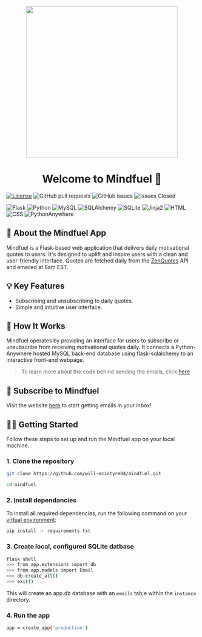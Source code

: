 <div align="center">
        <img src="https://github.com/will-mcintyre04/flask-practice/assets/78566536/2aa7439b-19c7-49b9-aedf-89497e9acf96" width="400px">
</div>

<h1 align="center">Welcome to Mindfuel 🌟</h1>
    
[![License](https://img.shields.io/github/license/will-mcintyre04/mindfuel)](https://github.com/will-mcintyre04/mindfuel)
![GitHub pull requests](https://img.shields.io/github/issues-pr/will-mcintyre04/mindfuel)
![GitHub issues](https://img.shields.io/github/issues/will-mcintyre04/mindfuel)
![Issues Closed](https://img.shields.io/github/issues-closed/will-mcintyre04/mindfuel.svg)

![Flask](https://img.shields.io/badge/Flask-000000?style=for-the-badge&logo=flask&logoColor=white)
![Python](https://img.shields.io/badge/Python-306998?style=for-the-badge&logo=python&logoColor=white)
![MySQL](https://img.shields.io/badge/MySQL-4479A1?style=for-the-badge&logo=mysql&logoColor=white)
![SQLAlchemy](https://img.shields.io/badge/SQLAlchemy-FF4500?style=for-the-badge&logo=sqlalchemy&logoColor=white)
![SQLite](https://img.shields.io/badge/SQLite-003B57?style=for-the-badge&logo=sqlite&logoColor=white)
![Jinja2](https://img.shields.io/badge/Jinja2-663300?style=for-the-badge&logo=jinja&logoColor=white)
![HTML](https://img.shields.io/badge/HTML5-E34F26?style=for-the-badge&logo=html5&logoColor=white)
![CSS](https://img.shields.io/badge/CSS3-1572B6?style=for-the-badge&logo=css3&logoColor=white)
![PythonAnywhere](https://img.shields.io/badge/PythonAnywhere-3776AB?style=for-the-badge&logo=pythonanywhere&logoColor=white)

## 🚀 About the Mindfuel App
Mindfuel is a Flask-based web application that delivers daily motivational quotes to users. It's designed to uplift and inspire users with a clean and user-friendly interface. Quotes are fetched daily from the <a href="https://zenquotes.io/">ZenQuotes</a> API and emailed at 8am EST.

## 💡 Key Features
- Subscribing and unsubscribing to daily quotes.
- Simple and intuitive user interface.

## 🌈 How It Works
Mindfuel operates by providing an interface for users to subscribe or unsubscribe from receiving motivational quotes daily. It connects a Python-Anywhere hosted MySQL back-end database using flask-sqlalchemy to an interactive front-end webpage.

> To learn more about the code behind sending the emails, click <a href="https://github.com/will-mcintyre04/quote-emailer">here</a>

## 💌 Subscribe to Mindfuel
Visit the website <a href="https://willymac.pythonanywhere.com">here</a> to start getting emails in your inbox!

## 🏃‍♂️ Getting Started
Follow these steps to set up and run the Mindfuel app on your local machine.
### 1. Clone the repository
```sh
git clone https://github.com/will-mcintyre04/mindfuel.git

cd mindfuel
```
### 2. Install dependancies
To install all required dependencies, run the following command on your <a href="https://docs.python.org/3/library/venv.html">virtual environment</a>:
```sh
pip install -r requirements.txt
```

### 3. Create local, configured SQLite datbase
```sh
flask shell
>>> from app.extensions import db
>>> from app.models import Email
>>> db.create_all()
>>> exit()
```
This will create an app.db database with an `emails` tab;e within the `instance` directory.

### 4. Run the app
```sh
app = create_app('production')
```


